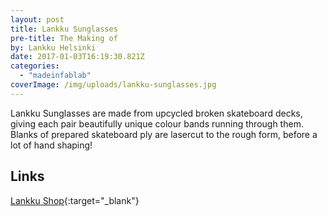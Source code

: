```yaml
---
layout: post
title: Lankku Sunglasses
pre-title: The Making of
by: Lankku Helsinki
date: 2017-01-03T16:19:30.821Z
categories:
  - "madeinfablab"
coverImage: /img/uploads/lankku-sunglasses.jpg
---
```


Lankku Sunglasses are made from upcycled broken skateboard decks, giving each pair beautifully unique colour bands running through them. Blanks of prepared skateboard ply are lasercut to the rough form, before a lot of hand shaping!

Links
-----

[Lankku Shop](http://lankkushop.fi/){:target="_blank"}

